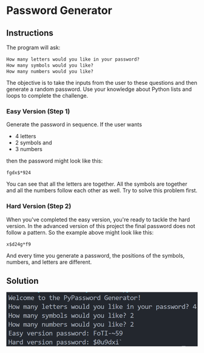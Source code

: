 # Password Generator

## Instructions
The program will ask:
```
How many letters would you like in your password?
How many symbols would you like?
How many numbers would you like?
```

The objective is to take the inputs from the user to these questions and then generate a random password. Use your knowledge about Python lists and loops to complete the challenge.

### Easy Version (Step 1)
Generate the password in sequence. If the user wants

- 4 letters
- 2 symbols and
- 3 numbers

then the password might look like this:
```
fgdx$*924
```
You can see that all the letters are together. All the symbols are together and all the numbers follow each other as well. Try to solve this problem first.

### Hard Version (Step 2)
When you've completed the easy version, you're ready to tackle the hard version. In the advanced version of this project the final password does not follow a pattern. So the example above might look like this:

```
x$d24g*f9
```
And every time you generate a password, the positions of the symbols, numbers, and letters are different.

## Solution

![solution](solution-img.png)